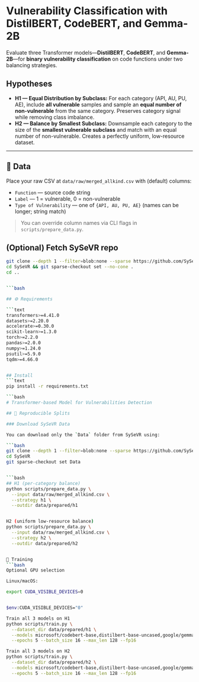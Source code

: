 # Vulnerability Classification with DistilBERT, CodeBERT, and Gemma-2B

Evaluate three Transformer models—**DistilBERT**, **CodeBERT**, and **Gemma-2B**—for **binary vulnerability classification** on code functions under two balancing strategies.

## Hypotheses

- **H1 — Equal Distribution by Subclass:** For each category (API, AU, PU, AE), include **all vulnerable** samples and sample an **equal number of non-vulnerable** from the same category. Preserves category signal while removing class imbalance.
- **H2 — Balance by Smallest Subclass:** Downsample each category to the size of the **smallest vulnerable subclass** and match with an equal number of non-vulnerable. Creates a perfectly uniform, low-resource dataset.

---

## 📂 Data

Place your raw CSV at `data/raw/merged_allkind.csv` with (default) columns:

- `Function` — source code string  
- `Label` — 1 = vulnerable, 0 = non-vulnerable  
- `Type of Vulnerability` — one of `{API, AU, PU, AE}` (names can be longer; string match)

> You can override column names via CLI flags in `scripts/prepare_data.py`.

## (Optional) Fetch SySeVR repo
```bash
git clone --depth 1 --filter=blob:none --sparse https://github.com/SySeVR/SySeVR.git
cd SySeVR && git sparse-checkout set --no-cone .
cd ..


```bash

## ⚙️ Requirements

```text
transformers>=4.41.0
datasets>=2.20.0
accelerate>=0.30.0
scikit-learn>=1.3.0
torch>=2.2.0
pandas>=2.0.0
numpy>=1.24.0
psutil>=5.9.0
tqdm>=4.66.0


## Install
```text
pip install -r requirements.txt

```bash
# Transformer-based Model for Vulnerabilities Detection

## 🧪 Reproducible Splits

### Download SySeVR Data

You can download only the `Data` folder from SySeVR using:

```bash
git clone --depth 1 --filter=blob:none --sparse https://github.com/SySeVR/SySeVR.git
cd SySeVR
git sparse-checkout set Data


```bash
## H1 (per-category balance)
python scripts/prepare_data.py \
  --input data/raw/merged_allkind.csv \
  --strategy h1 \
  --outdir data/prepared/h1


H2 (uniform low-resource balance)
python scripts/prepare_data.py \
  --input data/raw/merged_allkind.csv \
  --strategy h2 \
  --outdir data/prepared/h2


🚀 Training
```bash
Optional GPU selection

Linux/macOS:

export CUDA_VISIBLE_DEVICES=0


$env:CUDA_VISIBLE_DEVICES="0"

Train all 3 models on H1
python scripts/train.py \
  --dataset_dir data/prepared/h1 \
  --models microsoft/codebert-base,distilbert-base-uncased,google/gemma-2-2b \
  --epochs 5 --batch_size 16 --max_len 128 --fp16

Train all 3 models on H2
python scripts/train.py \
  --dataset_dir data/prepared/h2 \
  --models microsoft/codebert-base,distilbert-base-uncased,google/gemma-2-2b \
  --epochs 5 --batch_size 16 --max_len 128 --fp16

